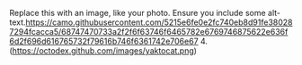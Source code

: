 Replace this with an image, like your photo. Ensure you include some alt-text.https://camo.githubusercontent.com/5215e6fe0e2fc740eb8d91fe380287294fcacca5/68747470733a2f2f6f63746f6465782e6769746875622e636f6d2f696d616765732f79616b746f6361742e706e67
4\. (https://octodex.github.com/images/yaktocat.png)
